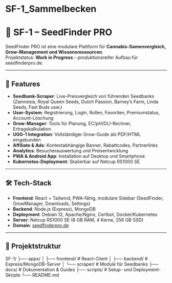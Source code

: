 # SF-1_Sammelbecken
# 🌱 SF-1 – SeedFinder PRO

SeedFinder PRO ist eine modulare Plattform für **Cannabis-Samenvergleich, Grow-Management und Wissensressourcen**.  
Projektstatus: **Work in Progress** – produktionsreifer Aufbau für seedfinderpro.de.

---

## 🚀 Features

- **Seedbank-Scraper**: Live-Preisvergleich von führenden Seedbanks (Zamnesia, Royal Queen Seeds, Dutch Passion, Barney’s Farm, Linda Seeds, Fast Buds usw.)
- **User-System**: Registrierung, Login, Rollen, Favoriten, Premiumstatus, Account-Löschung
- **Grow-Manager**: Tools für Planung, EC/pH/DLI-Rechner, Ertragskalkulation
- **UGG-1 Integration**: Vollständiger Grow-Guide als PDF/HTML eingebunden
- **Affiliate & Ads**: Kontextabhängige Banner, Rabattcodes, Partnerlinks
- **Analytics**: Besucherauswertung und Preisentwicklung
- **PWA & Android App**: Installation auf Desktop und Smartphone
- **Kubernetes-Deployment**: Skalierbar auf Netcup RS1000 SE

---

## 🛠️ Tech-Stack

- **Frontend**: React + Tailwind, PWA-fähig, modulare Sidebar (SeedFinder, GrowManager, Downloads, Settings)
- **Backend**: Node.js (Express), MongoDB
- **Deployment**: Debian 12, Apache/Nginx, Certbot, Docker/Kubernetes
- **Server**: Netcup RS1000 SE (8 GB RAM, 4 Kerne, 256 GB SSD)
- **Domain**: [seedfinderpro.de](https://seedfinderpro.de)
  
---

## 📂 Projektstruktur


SF-1/
├── apps/
│ ├── frontend/ # React-Client
│ ├── backend/ # Express/MongoDB-Server
│ └── scraper/ # Module für Seedbanks
├── docs/ # Dokumentation & Guides
├── scripts/ # Setup- und Deployment-Skripte
└── README.md


